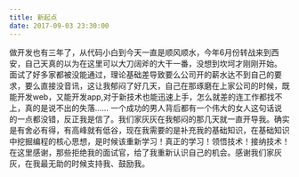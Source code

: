 ```yaml
---
title: 新起点
date: 2017-09-03 23:30:00
---
```

做开发也有三年了，从代码小白到今天一直是顺风顺水，今年6月份转战来到西安，自己天真的以为在这里可以大刀阔斧的大干一番，没想到坎坷才刚刚开始。
面试了好多家都被没能通过，理论基础差导致要么公司开的薪水达不到自己的要求，要么直接没音讯，这让我郁闷了好几天，自己在那琢磨在上家公司的时候，既能开发web，又能开发app,对于新技术也能迅速上手，怎么就差的连工作都找不上，真的是说不出的失落……
一个成功的男人背后都有一个伟大的女人这句话说的一点都没错，反正我是信了。我们家灰灰在我郁闷的那几天就一直开导我。确实是有舍必有得，有高峰就有低谷，现在我需要的是补充我的基础知识，在基础知识中挖掘编程的核心思想，是时候该重新学习！真正的学习！领悟技术！接纳技术！
在这里感谢，那些拒绝我的面试官，给了我重新认识自己的机会。感谢我们家灰灰，在我最无助的时候支持我、鼓励我。
